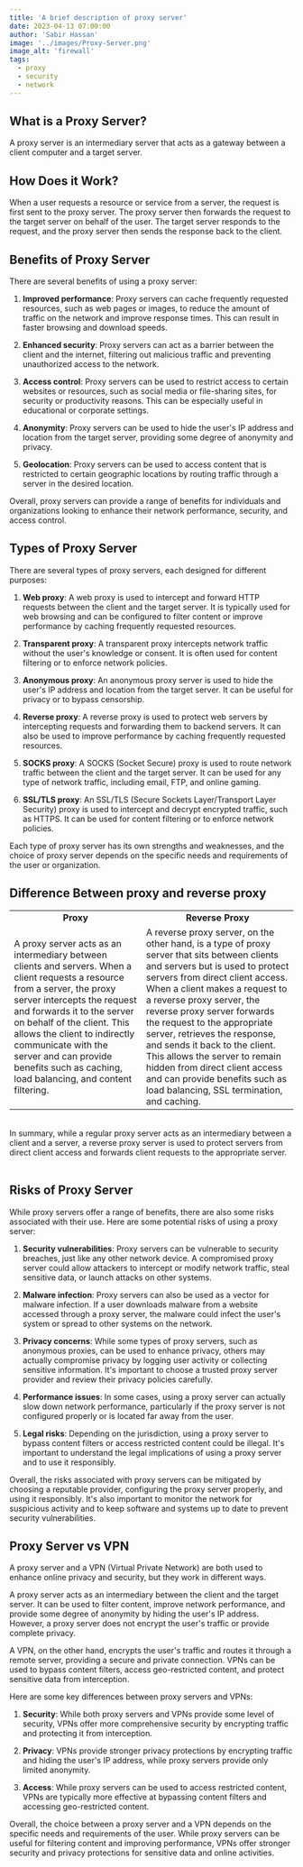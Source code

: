 ```yaml
---
title: 'A brief description of proxy server'
date: 2023-04-13 07:00:00
author: 'Sabir Hassan'
image: '../images/Proxy-Server.png'
image_alt: 'firewall'
tags:
  - proxy
  - security
  - network
---
```


## What is a Proxy Server?

A proxy server is an intermediary server that acts as a gateway between a client computer and a target server.

## How Does it Work?

When a user requests a resource or service from a server, the request is first sent to the proxy server. The proxy server then forwards the request to the target server on behalf of the user. The target server responds to the request, and the proxy server then sends the response back to the client.

## Benefits of Proxy Server

There are several benefits of using a proxy server:

1. **Improved performance**: Proxy servers can cache frequently requested resources, such as web pages or images, to reduce the amount of traffic on the network and improve response times. This can result in faster browsing and download speeds.

2. **Enhanced security**: Proxy servers can act as a barrier between the client and the internet, filtering out malicious traffic and preventing unauthorized access to the network.

3. **Access control**: Proxy servers can be used to restrict access to certain websites or resources, such as social media or file-sharing sites, for security or productivity reasons. This can be especially useful in educational or corporate settings.

4. **Anonymity**: Proxy servers can be used to hide the user's IP address and location from the target server, providing some degree of anonymity and privacy.

5. **Geolocation**: Proxy servers can be used to access content that is restricted to certain geographic locations by routing traffic through a server in the desired location.

Overall, proxy servers can provide a range of benefits for individuals and organizations looking to enhance their network performance, security, and access control.

## Types of Proxy Server

There are several types of proxy servers, each designed for different purposes:

1. **Web proxy**: A web proxy is used to intercept and forward HTTP requests between the client and the target server. It is typically used for web browsing and can be configured to filter content or improve performance by caching frequently requested resources.

2. **Transparent proxy**: A transparent proxy intercepts network traffic without the user's knowledge or consent. It is often used for content filtering or to enforce network policies.

3. **Anonymous proxy**: An anonymous proxy server is used to hide the user's IP address and location from the target server. It can be useful for privacy or to bypass censorship.

4. **Reverse proxy**: A reverse proxy is used to protect web servers by intercepting requests and forwarding them to backend servers. It can also be used to improve performance by caching frequently requested resources.

5. **SOCKS proxy**: A SOCKS (Socket Secure) proxy is used to route network traffic between the client and the target server. It can be used for any type of network traffic, including email, FTP, and online gaming.

6. **SSL/TLS proxy**: An SSL/TLS (Secure Sockets Layer/Transport Layer Security) proxy is used to intercept and decrypt encrypted traffic, such as HTTPS. It can be used for content filtering or to enforce network policies.

Each type of proxy server has its own strengths and weaknesses, and the choice of proxy server depends on the specific needs and requirements of the user or organization.

## Difference Between proxy and reverse proxy

<table>
<tr>
<td style="text-align: center; "><b>Proxy</b></td>
<td style="text-align: center; "><b>Reverse Proxy</b></td>
</tr>
<tr>
<td>
A proxy server acts as an intermediary between clients and servers. When a client requests a resource from a server, the proxy server intercepts the request and forwards it to the server on behalf of the client. This allows the client to indirectly communicate with the server and can provide benefits such as caching, load balancing, and content filtering.
</td>
<td>
A reverse proxy server, on the other hand, is a type of proxy server that sits between clients and servers but is used to protect servers from direct client access. When a client makes a request to a reverse proxy server, the reverse proxy server forwards the request to the appropriate server, retrieves the response, and sends it back to the client. This allows the server to remain hidden from direct client access and can provide benefits such as load balancing, SSL termination, and caching.
</td>
</tr>
</table>

</br>
In summary, while a regular proxy server acts as an intermediary between a client and a server, a reverse proxy server is used to protect servers from direct client access and forwards client requests to the appropriate server.
</br></br>

## Risks of Proxy Server

While proxy servers offer a range of benefits, there are also some risks associated with their use. Here are some potential risks of using a proxy server:

1. **Security vulnerabilities**: Proxy servers can be vulnerable to security breaches, just like any other network device. A compromised proxy server could allow attackers to intercept or modify network traffic, steal sensitive data, or launch attacks on other systems.

2. **Malware infection**: Proxy servers can also be used as a vector for malware infection. If a user downloads malware from a website accessed through a proxy server, the malware could infect the user's system or spread to other systems on the network.

3. **Privacy concerns**: While some types of proxy servers, such as anonymous proxies, can be used to enhance privacy, others may actually compromise privacy by logging user activity or collecting sensitive information. It's important to choose a trusted proxy server provider and review their privacy policies carefully.

4. **Performance issues**: In some cases, using a proxy server can actually slow down network performance, particularly if the proxy server is not configured properly or is located far away from the user.

5. **Legal risks**: Depending on the jurisdiction, using a proxy server to bypass content filters or access restricted content could be illegal. It's important to understand the legal implications of using a proxy server and to use it responsibly.

Overall, the risks associated with proxy servers can be mitigated by choosing a reputable provider, configuring the proxy server properly, and using it responsibly. It's also important to monitor the network for suspicious activity and to keep software and systems up to date to prevent security vulnerabilities.

## Proxy Server vs VPN

A proxy server and a VPN (Virtual Private Network) are both used to enhance online privacy and security, but they work in different ways.

A proxy server acts as an intermediary between the client and the target server. It can be used to filter content, improve network performance, and provide some degree of anonymity by hiding the user's IP address. However, a proxy server does not encrypt the user's traffic or provide complete privacy.

A VPN, on the other hand, encrypts the user's traffic and routes it through a remote server, providing a secure and private connection. VPNs can be used to bypass content filters, access geo-restricted content, and protect sensitive data from interception.

Here are some key differences between proxy servers and VPNs:

1. **Security**: While both proxy servers and VPNs provide some level of security, VPNs offer more comprehensive security by encrypting traffic and protecting it from interception.

2. **Privacy**: VPNs provide stronger privacy protections by encrypting traffic and hiding the user's IP address, while proxy servers provide only limited anonymity.

3. **Access**: While proxy servers can be used to access restricted content, VPNs are typically more effective at bypassing content filters and accessing geo-restricted content.

Overall, the choice between a proxy server and a VPN depends on the specific needs and requirements of the user. While proxy servers can be useful for filtering content and improving performance, VPNs offer stronger security and privacy protections for sensitive data and online activities.
